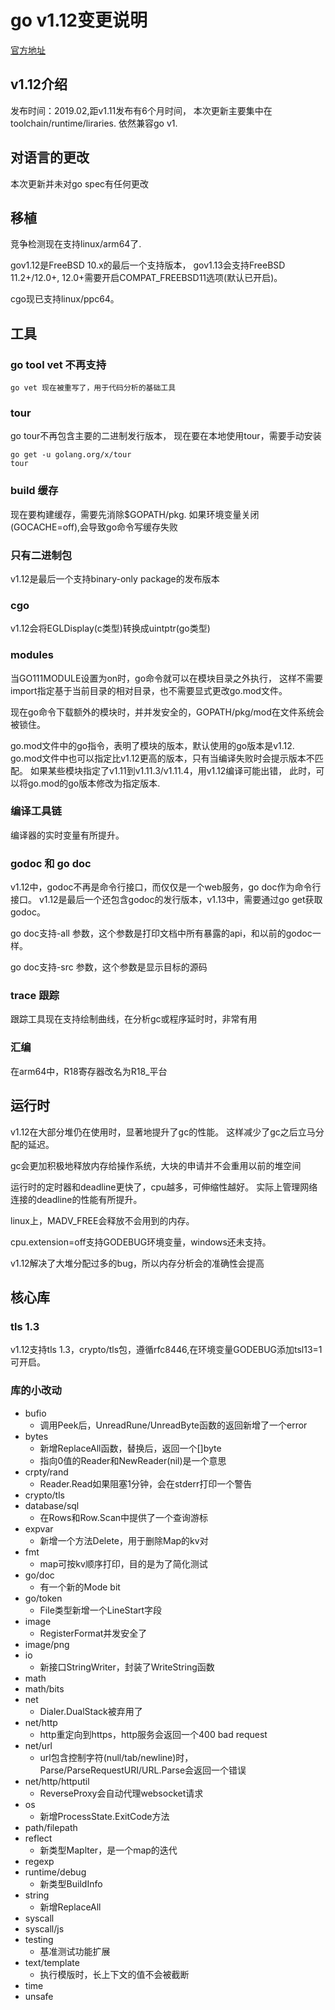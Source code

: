 # go v1.12变更说明

[官方地址](https://golang.google.cn/doc/go1.12)

## v1.12介绍

发布时间：2019.02,距v1.11发布有6个月时间，
本次更新主要集中在toolchain/runtime/liraries.
依然兼容go v1.

## 对语言的更改

本次更新并未对go spec有任何更改

## 移植

竞争检测现在支持linux/arm64了.

gov1.12是FreeBSD 10.x的最后一个支持版本，
gov1.13会支持FreeBSD 11.2+/12.0+,
12.0+需要开启COMPAT_FREEBSD11选项(默认已开启)。

cgo现已支持linux/ppc64。

## 工具

### go tool vet 不再支持

    go vet 现在被重写了，用于代码分析的基础工具

### tour

go tour不再包含主要的二进制发行版本，
现在要在本地使用tour，需要手动安装

    go get -u golang.org/x/tour
    tour

### build 缓存

现在要构建缓存，需要先消除$GOPATH/pkg.
如果环境变量关闭(GOCACHE=off),会导致go命令写缓存失败

### 只有二进制包

v1.12是最后一个支持binary-only package的发布版本

### cgo

v1.12会将EGLDisplay(c类型)转换成uintptr(go类型)

### modules

当GO111MODULE设置为on时，go命令就可以在模块目录之外执行，
这样不需要import指定基于当前目录的相对目录，也不需要显式更改go.mod文件。

现在go命令下载额外的模块时，并并发安全的，GOPATH/pkg/mod在文件系统会被锁住。

go.mod文件中的go指令，表明了模块的版本，默认使用的go版本是v1.12.
go.mod文件中也可以指定比v1.12更高的版本，只有当编译失败时会提示版本不匹配。
如果某些模块指定了v1.11到v1.11.3/v1.11.4，用v1.12编译可能出错，
此时，可以将go.mod的go版本修改为指定版本.

### 编译工具链

编译器的实时变量有所提升。

### godoc 和 go doc

v1.12中，godoc不再是命令行接口，而仅仅是一个web服务，go doc作为命令行接口。
v1.12是最后一个还包含godoc的发行版本，v1.13中，需要通过go get获取godoc。

go doc支持-all 参数，这个参数是打印文档中所有暴露的api，和以前的godoc一样。

go doc支持-src 参数，这个参数是显示目标的源码

### trace 跟踪

跟踪工具现在支持绘制曲线，在分析gc或程序延时时，非常有用

### 汇编

在arm64中，R18寄存器改名为R18\_平台

## 运行时

v1.12在大部分堆仍在使用时，显著地提升了gc的性能。
这样减少了gc之后立马分配的延迟。

gc会更加积极地释放内存给操作系统，大块的申请并不会重用以前的堆空间

运行时的定时器和deadline更快了，cpu越多，可伸缩性越好。
实际上管理网络连接的deadline的性能有所提升。

linux上，MADV_FREE会释放不会用到的内存。

cpu.extension=off支持GODEBUG环境变量，windows还未支持。

v1.12解决了大堆分配过多的bug，所以内存分析会的准确性会提高

## 核心库

### tls 1.3

v1.12支持tls 1.3，crypto/tls包，遵循rfc8446,在环境变量GODEBUG添加tsl13=1可开启。

### 库的小改动

- bufio
  - 调用Peek后，UnreadRune/UnreadByte函数的返回新增了一个error
- bytes
  - 新增ReplaceAll函数，替换后，返回一个[]byte
  - 指向0值的Reader和NewReader(nil)是一个意思
- crpty/rand
  - Reader.Read如果阻塞1分钟，会在stderr打印一个警告
- crypto/tls
- database/sql
  - 在Rows和Row.Scan中提供了一个查询游标
- expvar
  - 新增一个方法Delete，用于删除Map的kv对
- fmt
  - map可按kv顺序打印，目的是为了简化测试
- go/doc
  - 有一个新的Mode bit
- go/token
  - File类型新增一个LineStart字段
- image
  - RegisterFormat并发安全了
- image/png
- io
  - 新接口StringWriter，封装了WriteString函数
- math
- math/bits
- net
  - Dialer.DualStack被弃用了
- net/http
  - http重定向到https，http服务会返回一个400 bad request
- net/url
  - url包含控制字符(null/tab/newline)时，
Parse/ParseRequestURI/URL.Parse会返回一个错误
- net/http/httputil
  - ReverseProxy会自动代理websocket请求
- os
  - 新增ProcessState.ExitCode方法
- path/filepath
- reflect
  - 新类型Maplter，是一个map的迭代
- regexp
- runtime/debug
  - 新类型BuildInfo
- string
  - 新增ReplaceAll
- syscall
- syscall/js
- testing
  - 基准测试功能扩展
- text/template
  - 执行模版时，长上下文的值不会被截断
- time
- unsafe
